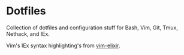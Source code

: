 Dotfiles
========

Collection of dotfiles and configuration stuff for Bash, Vim, Git, Tmux, Nethack, and IEx.

Vim's IEx syntax highlighting's from [vim-elixir](https://github.com/elixir-lang/vim-elixir).
